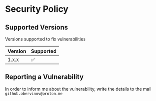 # Security Policy

## Supported Versions

Versions supported to fix vulnerabilities

| Version | Supported          |
| ------- | ------------------ |
| 1.x.x   | :white_check_mark: |

## Reporting a Vulnerability

In order to inform me about the vulnerability, write the details to the mail `github.obervinov@proton.me`
